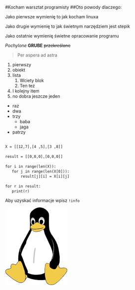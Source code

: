 #Kocham warsztat programisty
##Oto powody dlaczego:

Jako pierwsze wymienię to jak kocham linuxa

Jako drugie wymienię to jak świetnym narzędziem jest stepik

Jako ostatnie wymienię świetne opracowanie programu


*Pochylone* **GRUBE** ~~przekreślone~~



> Per aspera ad astra

1. pierwszy
2. obiekt
3. lista
    1. Wciety blok
    2. Ten tez
4. I kolejny item
5. no dobra jeszcze jeden


- raz
- dwa
- trzy
    - baba
    - jaga
- patrzy


```

X = [[12,7],[4 ,5],[3 ,8]]

result = [[0,0,0],[0,0,0]]

for i in range(len(X)):
   for j in range(len(X[0])):
       result[j][i] = X[i][j]

for r in result:
   print(r)

```


Aby uzyskać informacje wpisz `!info`


![linux](linux.png "linux")
